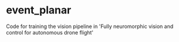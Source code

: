 # event_planar
Code for training the vision pipeline in 'Fully neuromorphic vision and control for autonomous drone flight'
